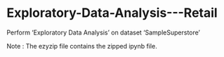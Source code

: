 # Exploratory-Data-Analysis---Retail
Perform ‘Exploratory Data Analysis’ on dataset ‘SampleSuperstore’


Note : The ezyzip file contains the zipped ipynb file.
